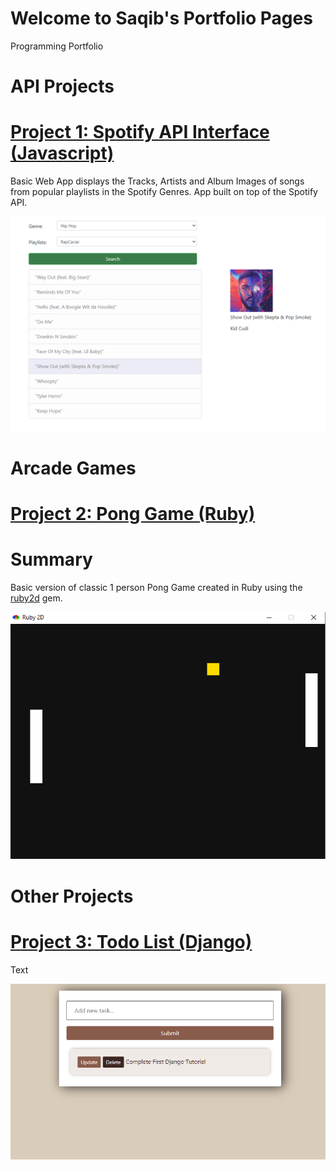 # Welcome to Saqib's Portfolio Pages
Programming Portfolio

# API Projects
# [Project 1: Spotify API Interface (Javascript)](https://github.com/skhanbhai/Spotify-JS-API-Interface) 
Basic Web App displays the Tracks, Artists and Album Images of songs from popular playlists in the Spotify Genres. App built on top of the Spotify API.

![SpotifyAPIApp](https://github.com/skhanbhai/Spotify-JS-API-Interface/blob/main/SpotifyAPIApp.PNG?raw=true)

# Arcade Games
# [Project 2: Pong Game (Ruby)](https://github.com/skhanbhai/Pong-Game-Ruby) 
# Summary
Basic version of classic 1 person Pong Game created in Ruby using the [ruby2d](http://www.ruby2d.com/) gem.

![ruby_pong](https://raw.githubusercontent.com/skhanbhai/Pong-Game-Ruby/main/PongGame.PNG)



# Other Projects
# [Project 3: Todo List (Django)](https://github.com/skhanbhai/Todo-List-Django) 
Text

![Todo Django](https://github.com/skhanbhai/Todo-List-Django/blob/main/Todo/DjangoTodo.PNG?raw=true)
